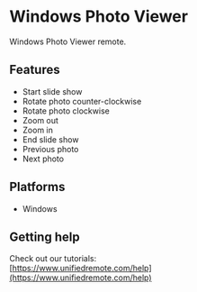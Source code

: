# Windows Photo Viewer
Windows Photo Viewer remote.

## Features
*  Start slide show
*  Rotate photo counter-clockwise
*  Rotate photo clockwise
*  Zoom out
*  Zoom in
*  End slide show
*  Previous photo
*  Next photo

## Platforms
* Windows

## Getting help
Check out our tutorials: <br>
[https://www.unifiedremote.com/help](https://www.unifiedremote.com/help)
